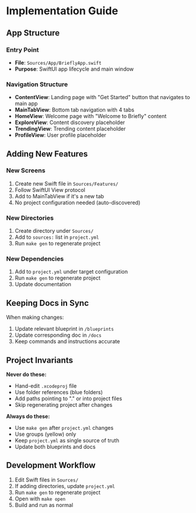 # Implementation Guide

## App Structure

### Entry Point
- **File**: `Sources/App/BrieflyApp.swift`
- **Purpose**: SwiftUI app lifecycle and main window

### Navigation Structure
- **ContentView**: Landing page with "Get Started" button that navigates to main app
- **MainTabView**: Bottom tab navigation with 4 tabs
- **HomeView**: Welcome page with "Welcome to Briefly" content
- **ExploreView**: Content discovery placeholder
- **TrendingView**: Trending content placeholder  
- **ProfileView**: User profile placeholder

## Adding New Features

### New Screens
1. Create new Swift file in `Sources/Features/`
2. Follow SwiftUI View protocol
3. Add to MainTabView if it's a new tab
4. No project configuration needed (auto-discovered)

### New Directories
1. Create directory under `Sources/`
2. Add to `sources:` list in `project.yml`
3. Run `make gen` to regenerate project

### New Dependencies
1. Add to `project.yml` under target configuration
2. Run `make gen` to regenerate project
3. Update documentation

## Keeping Docs in Sync

When making changes:
1. Update relevant blueprint in `/blueprints`
2. Update corresponding doc in `/docs`
3. Keep commands and instructions accurate

## Project Invariants

**Never do these:**
- Hand-edit `.xcodeproj` file
- Use folder references (blue folders)
- Add paths pointing to "." or into project files
- Skip regenerating project after changes

**Always do these:**
- Use `make gen` after `project.yml` changes
- Use groups (yellow) only
- Keep `project.yml` as single source of truth
- Update both blueprints and docs

## Development Workflow

1. Edit Swift files in `Sources/`
2. If adding directories, update `project.yml`
3. Run `make gen` to regenerate project
4. Open with `make open`
5. Build and run as normal
